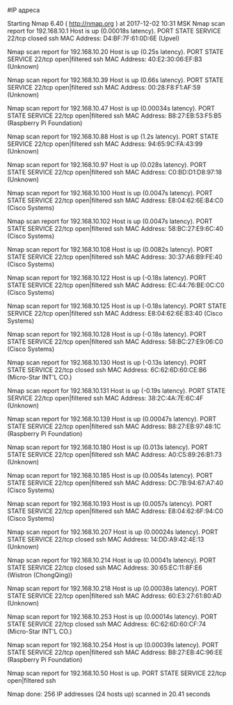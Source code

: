 #IP адреса <a name="7"></a>

Starting Nmap 6.40 ( http://nmap.org ) at 2017-12-02 10:31 MSK
Nmap scan report for 192.168.10.1
Host is up (0.00018s latency).
PORT   STATE  SERVICE
22/tcp closed ssh
MAC Address: D4:BF:7F:61:0D:6E (Upvel)

Nmap scan report for 192.168.10.20
Host is up (0.25s latency).
PORT   STATE         SERVICE
22/tcp open|filtered ssh
MAC Address: 40:E2:30:06:EF:B3 (Unknown)

Nmap scan report for 192.168.10.39
Host is up (0.66s latency).
PORT   STATE         SERVICE
22/tcp open|filtered ssh
MAC Address: 00:28:F8:F1:AF:59 (Unknown)

Nmap scan report for 192.168.10.47
Host is up (0.00034s latency).
PORT   STATE         SERVICE
22/tcp open|filtered ssh
MAC Address: B8:27:EB:53:F5:B5 (Raspberry Pi Foundation)

Nmap scan report for 192.168.10.88
Host is up (1.2s latency).
PORT   STATE         SERVICE
22/tcp open|filtered ssh
MAC Address: 94:65:9C:FA:43:99 (Unknown)

Nmap scan report for 192.168.10.97
Host is up (0.028s latency).
PORT   STATE         SERVICE
22/tcp open|filtered ssh
MAC Address: C0:BD:D1:D8:97:18 (Unknown)

Nmap scan report for 192.168.10.100
Host is up (0.0047s latency).
PORT   STATE         SERVICE
22/tcp open|filtered ssh
MAC Address: E8:04:62:6E:B4:C0 (Cisco Systems)

Nmap scan report for 192.168.10.102
Host is up (0.0047s latency).
PORT   STATE         SERVICE
22/tcp open|filtered ssh
MAC Address: 58:BC:27:E9:6C:40 (Cisco Systems)

Nmap scan report for 192.168.10.108
Host is up (0.0082s latency).
PORT   STATE         SERVICE
22/tcp open|filtered ssh
MAC Address: 30:37:A6:B9:FE:40 (Cisco Systems)

Nmap scan report for 192.168.10.122
Host is up (-0.18s latency).
PORT   STATE         SERVICE
22/tcp open|filtered ssh
MAC Address: EC:44:76:BE:0C:C0 (Cisco Systems)

Nmap scan report for 192.168.10.125
Host is up (-0.18s latency).
PORT   STATE         SERVICE
22/tcp open|filtered ssh
MAC Address: E8:04:62:6E:B3:40 (Cisco Systems)

Nmap scan report for 192.168.10.128
Host is up (-0.18s latency).
PORT   STATE         SERVICE
22/tcp open|filtered ssh
MAC Address: 58:BC:27:E9:06:C0 (Cisco Systems)

Nmap scan report for 192.168.10.130
Host is up (-0.13s latency).
PORT   STATE  SERVICE
22/tcp closed ssh
MAC Address: 6C:62:6D:60:CE:B6 (Micro-Star INT'L CO.)

Nmap scan report for 192.168.10.131
Host is up (-0.19s latency).
PORT   STATE         SERVICE
22/tcp open|filtered ssh
MAC Address: 38:2C:4A:7E:6C:4F (Unknown)

Nmap scan report for 192.168.10.139
Host is up (0.00047s latency).
PORT   STATE         SERVICE
22/tcp open|filtered ssh
MAC Address: B8:27:EB:97:48:1C (Raspberry Pi Foundation)

Nmap scan report for 192.168.10.180
Host is up (0.013s latency).
PORT   STATE         SERVICE
22/tcp open|filtered ssh
MAC Address: A0:C5:89:26:B1:73 (Unknown)

Nmap scan report for 192.168.10.185
Host is up (0.0054s latency).
PORT   STATE         SERVICE
22/tcp open|filtered ssh
MAC Address: DC:7B:94:67:A7:40 (Cisco Systems)

Nmap scan report for 192.168.10.193
Host is up (0.0057s latency).
PORT   STATE         SERVICE
22/tcp open|filtered ssh
MAC Address: E8:04:62:6F:94:C0 (Cisco Systems)

Nmap scan report for 192.168.10.207
Host is up (0.00024s latency).
PORT   STATE  SERVICE
22/tcp closed ssh
MAC Address: 14:DD:A9:42:4E:13 (Unknown)

Nmap scan report for 192.168.10.214
Host is up (0.00041s latency).
PORT   STATE  SERVICE
22/tcp closed ssh
MAC Address: 30:65:EC:11:8F:E6 (Wistron (ChongQing))

Nmap scan report for 192.168.10.218
Host is up (0.00038s latency).
PORT   STATE         SERVICE
22/tcp open|filtered ssh
MAC Address: 60:E3:27:61:80:AD (Unknown)

Nmap scan report for 192.168.10.253
Host is up (0.00014s latency).
PORT   STATE  SERVICE
22/tcp closed ssh
MAC Address: 6C:62:6D:60:CF:74 (Micro-Star INT'L CO.)

Nmap scan report for 192.168.10.254
Host is up (0.00039s latency).
PORT   STATE         SERVICE
22/tcp open|filtered ssh
MAC Address: B8:27:EB:4C:96:EE (Raspberry Pi Foundation)

Nmap scan report for 192.168.10.50
Host is up.
PORT   STATE         SERVICE
22/tcp open|filtered ssh

Nmap done: 256 IP addresses (24 hosts up) scanned in 20.41 seconds
